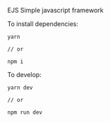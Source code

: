 EJS
Simple javascript framework

To install dependencies:
```
yarn

// or

npm i
```
To develop:
```
yarn dev

// or

npm run dev
```
